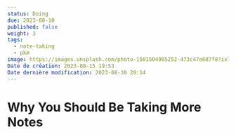 ```yaml
---
status: Doing
due: 2023-08-10
published: false
weight: 3
tags:
  - note-taking
  - pkm
image: https://images.unsplash.com/photo-1501504905252-473c47e087f8?ixlib=rb-4.0.3&ixid=MnwxMjA3fDB8MHxwaG90by1wYWdlfHx8fGVufDB8fHx8&auto=format&fit=crop&w=300&q=80
Date de création: 2023-08-15 19:53
Date dernière modification: 2023-08-30 20:14
---
```


# Why You Should Be Taking More Notes